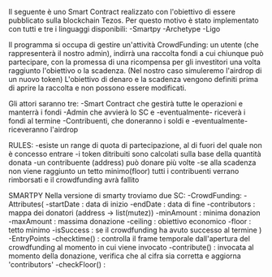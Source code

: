 Il seguente è uno Smart Contract realizzato con l'obiettivo di essere pubblicato sulla blockchain Tezos.
Per questo motivo è stato implementato con tutti e tre i linguaggi disponibili:
-Smartpy
-Archetype
-Ligo

Il programma si occupa di gestire un'attività CrowdFunding: un utente (che rappresenterà il nostro admin),
indirrà una raccolta fondi a cui chiunque può partecipare, con la promessa di una ricompensa per gli investitori una volta raggiunto l'obiettivo o la scadenza. (Nel nostro caso simuleremo l'airdrop di un nuovo token)
L'obiettivo di denaro e la scadenza vengono definiti prima di aprire la raccolta e non possono essere modificati.

Gli attori saranno tre:
-Smart Contract che gestirà tutte le operazioni e manterrà i fondi
-Admin che avvierà lo SC e -eventualmente- riceverà i fondi al termine
-Contribuenti, che doneranno i soldi e -eventualmente- riceveranno l'airdrop

RULES:
-esiste un range di quota di partecipazione, al di fuori del quale non è concesso entrare
-i token ditribuiti sono calcolati sulla base della quantità donata
-un contribuente (address) può donare più volte
-se alla scadenza non viene raggiunto un tetto minimo(floor) tutti i contribuenti verrano rimborsati e il crowdfunding avrà fallito

SMARTPY
Nella versione di smarty troviamo due SC:
-CrowdFunding:
 -Attributes(
	-startDate : data di inizio
	-endDate : data di fine
	-contributors : mappa dei donatori (address -> list(mutez))	
	-minAmount : minima donazion
	-maxAmount : massima donazione
	-ceiling : obiettivo economico
	-floor : tetto minimo
	-isSuccess : se il crowdfunding ha avuto successo al termine 
	)
 -EntryPoints
	-checktime() : controlla il frame temporale dall'apertura del crowdfunding al momento in cui viene invocato
 	-contribute() : invocata al momento della donazione, verifica che al cifra sia corretta e aggiorna 'contributors'
	-checkFloor() :